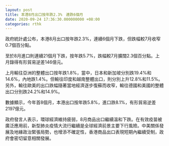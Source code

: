 ```yaml
---
layout: post
title: 本港8月出口按年跌2.3%　連跌6個月
date: 2020-09-24 17:36:30.000000000 +08:00
categories: rthk
---
```


政府統計處公布，本港8月出口按年跌2.3%，連續6個月下跌，但跌幅較7月收窄0.7個百分點。

至於8月進口則連續21個月下跌，按年跌5.7%，跌幅較7月擴闊2.3個百分點。上月錄得有形貿易逆差146億元。

上月輸往亞洲的整體出口按年跌1.8%，當中，日本和新加坡分別跌19.4%和14.6%，內地跌1.4%。但輸往印度和越南整體出口，則分別上升12.8%和11.5%。另外，輸往歐美的出口跌幅隨著當地經濟逐步復蘇而收窄，輸往德國和美國的整體出口分別跌24.2%和14.9%。
 
數據顯示，今年首8個月，本港出口按年跌5.8%，進口跌8.1%，有形貿易逆差2197億元。

政府發言人表示，環球經濟維持疲弱，8月商品出口繼續溫和下跌。在有效疫苗被廣泛應用前，新型肺炎疫情大流行繼續是全球經濟前景主要下行風險。中美關係發展及地緣政治緊張局勢，也增添不確定性，香港商品出口表現短期內繼續受制，政府會密切留意相關發展。

